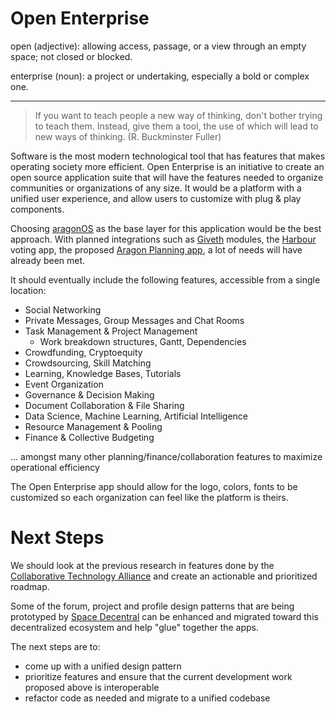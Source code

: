 # Open Enterprise

open (adjective): allowing access, passage, or a view through an empty space; not closed or blocked.

enterprise (noun): a project or undertaking, especially a bold or complex one.

-----
>If you want to teach people a new way of thinking, don't bother trying to teach them. Instead, give them a tool, the use of which will lead to new ways of thinking. (R. Buckminster Fuller)

Software is the most modern technological tool that has features that makes operating society more efficient. Open Enterprise is an initiative to create an open source application suite that will have the features needed to organize communities or organizations of any size. It would be a platform with a unified user experience, and allow users to customize with plug & play components. 

Choosing [aragonOS](https://github.com/aragon/aragonOS) as the base layer for this application would be the best approach. With planned integrations such as [Giveth](https://giveth.io/) modules, the [Harbour](https://github.com/HarbourProject/protocol) voting app, the proposed [Aragon Planning app](https://github.com/aragon/nest/pull/24), a lot of needs will have already been met.


It should eventually include the following features, accessible from a single location: 

* Social Networking
* Private Messages, Group Messages and Chat Rooms
* Task Management & Project Management
  * Work breakdown structures, Gantt, Dependencies
* Crowdfunding, Cryptoequity
* Crowdsourcing, Skill Matching
* Learning, Knowledge Bases, Tutorials
* Event Organization
* Governance & Decision Making
* Document Collaboration & File Sharing
* Data Science, Machine Learning, Artificial Intelligence
* Resource Management & Pooling
* Finance & Collective Budgeting

... amongst many other planning/finance/collaboration features to maximize operational efficiency

The Open Enterprise app should allow for the logo, colors, fonts to be customized so each organization can feel like the platform is theirs.


# Next Steps

We should look at the previous research in features done by the [Collaborative Technology Alliance](https://wiki.p2pfoundation.net/Collaborative_Technology_Alliance) and create an actionable and prioritized roadmap.



Some of the forum, project and profile design patterns that are being prototyped by [Space Decentral](https://spacedecentral.net) can be enhanced and migrated toward this decentralized ecosystem and help "glue" together the apps.  

The next steps are to:
* come up with a unified design pattern
* prioritize features and ensure that the current development work proposed above is interoperable
* refactor code as needed and migrate to a unified codebase
